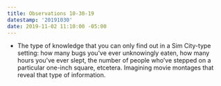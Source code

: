 ```yaml
---
title: Observations 10-30-19
datestamp: '20191030'
date: 2019-11-02 11:10:00 -05:00
---
```


- The type of knowledge that you can only find out in a Sim City-type setting: how many bugs you’ve ever unknowingly eaten, how many hours you’ve ever slept, the number of people who’ve stepped on a particular one-inch square, etcetera. Imagining movie montages that reveal that type of information.
